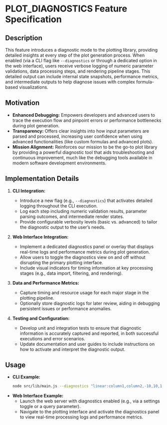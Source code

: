 # PLOT_DIAGNOSTICS Feature Specification

## Description
This feature introduces a diagnostic mode to the plotting library, providing detailed insights at every step of the plot generation process. When enabled (via a CLI flag like `--diagnostics` or through a dedicated option in the web interface), users receive verbose logging of numeric parameter validations, data processing steps, and rendering pipeline stages. This detailed output can include internal state snapshots, performance metrics, and intermediate outputs to help diagnose issues with complex formula-based visualizations.

## Motivation
- **Enhanced Debugging:** Empowers developers and advanced users to trace the execution flow and pinpoint errors or performance bottlenecks during plot generation.
- **Transparency:** Offers clear insights into how input parameters are parsed and processed, increasing user confidence when using advanced functionalities (like custom formulas and advanced plots).
- **Mission Alignment:** Reinforces our mission to be the go-to plot library by providing a powerful diagnostic tool that aids troubleshooting and continuous improvement, much like the debugging tools available in modern software development environments.

## Implementation Details
1. **CLI Integration:**
   - Introduce a new flag (e.g., `--diagnostics`) that activates detailed logging throughout the CLI execution.
   - Log each step including numeric validation results, parameter parsing outcomes, and intermediate render states.
   - Provide configurable verbosity levels (basic vs. advanced) to tailor the diagnostic output to the user’s needs.

2. **Web Interface Integration:**
   - Implement a dedicated diagnostics panel or overlay that displays real-time logs and performance metrics during plot generation.
   - Allow users to toggle the diagnostics view on and off without disrupting the primary plotting interface.
   - Include visual indicators for timing information at key processing stages (e.g., data import, filtering, and rendering).

3. **Data and Performance Metrics:**
   - Capture timing and resource usage for each major stage in the plotting pipeline.
   - Optionally store diagnostic logs for later review, aiding in debugging persistent issues or performance anomalies.

4. **Testing and Configuration:**
   - Develop unit and integration tests to ensure that diagnostic information is accurately captured and reported, in both successful executions and error scenarios.
   - Update documentation and user guides to include instructions on how to activate and interpret the diagnostic output.

## Usage
- **CLI Example:**
  ```bash
  node src/lib/main.js --diagnostics "linear:column1,column2,-10,10,1"
  ```
- **Web Interface Example:**
   - Launch the web server with diagnostics enabled (e.g., via a settings toggle or a query parameter).
   - Navigate to the plotting interface and activate the diagnostics panel to view real-time processing logs and performance metrics.
